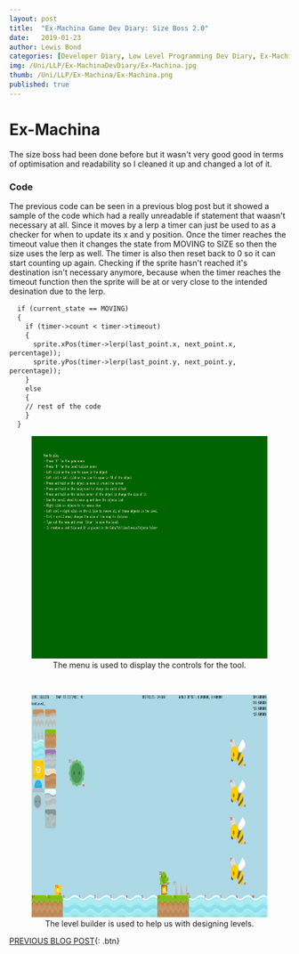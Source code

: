 ```yaml
---
layout: post
title:  "Ex-Machina Game Dev Diary: Size Boss 2.0"
date:   2019-01-23
author: Lewis Bond
categories: [Developer Diary, Low Level Programming Dev Diary, Ex-Machina Dev Diary]
img: /Uni/LLP/Ex-MachinaDevDiary/Ex-Machina.jpg
thumb: /Uni/LLP/Ex-Machina/Ex-Machina.png
published: true
---
```

<!--more-->

# Ex-Machina

The size boss had been done before but it wasn't very good good in terms of optimisation and readability so I cleaned it up and changed a lot of it.  

### Code

The previous code can be seen in a previous blog post but it showed a sample of the code which had a really unreadable if statement that waasn't necessary at all. Since it moves by a lerp a timer can just be used to as a checker for when to update its x and y position. Once the timer reaches the timeout value then it changes the state from MOVING to SIZE so then the size uses the lerp as well. The timer is also then reset back to 0 so it can start counting up again. Checking if the sprite hasn't reached it's destination isn't necessary anymore, because when the timer reaches the timeout function then the sprite will be at or very close to the intended desination due to the lerp. 

~~~
  if (current_state == MOVING)
  {
    if (timer->count < timer->timeout)
    {
      sprite.xPos(timer->lerp(last_point.x, next_point.x, percentage));
      sprite.yPos(timer->lerp(last_point.y, next_point.y, percentage));
    }
    else
    {
    // rest of the code
    }
  }
~~~

<center>
	<figure>
	    <a href="/assets/img/blog/Uni/LLP/Ex-MachinaDevDiary/MenuScene.PNG"><img src="/assets/img/blog/Uni/LLP/Ex-MachinaDevDiary/MenuScene.PNG" height="400"></a>
	    <figcaption>The menu is used to display the controls for the tool.</figcaption>
	</figure>
  </center>
  <br/>
  <center>
	<figure>
			    <a href="/assets/img/blog/Uni/LLP/Ex-MachinaDevDiary/LevelBuilderScene.PNG"><img src="/assets/img/blog/Uni/LLP/Ex-MachinaDevDiary/LevelBuilderScene.PNG" height="400"></a>
	    <figcaption>The level builder is used to help us with designing levels.</figcaption>
	</figure>
</center>

[PREVIOUS BLOG POST](https://lbondi7.github.io/developer%20diary/low%20level%20programming%20dev%20diary/ex-machina%20dev%20diary/llp-dd-ExMachina-5){: .btn}
